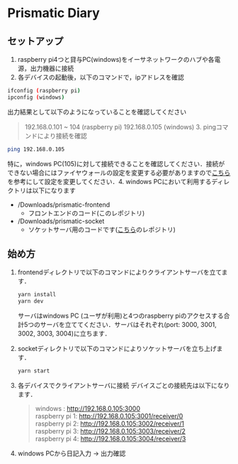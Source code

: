 # Prismatic Diary

## セットアップ

1. raspberry pi4つと貸与PC(windows)をイーサネットワークのハブや各電源，出力機器に接続
2. 各デバイスの起動後，以下のコマンドで，ipアドレスを確認

```sh
ifconfig (raspberry pi)
ipconfig (windows)
```

出力結果として以下のようになっていることを確認してください

> 192.168.0.101 ~ 104 (raspberry pi)
> 192.168.0.105 (windows) 3. pingコマンドにより接続を確認

```sh
ping 192.168.0.105
```

特に，windows PC(105)に対して接続できることを確認してください．接続ができない場合にはファイヤウォールの設定を変更する必要がありますので[こちら](https://atmarkit.itmedia.co.jp/ait/articles/1712/21/news018.html)を参考にして設定を変更してください．4. windows PCにおいて利用するディレクトリは以下になります

-   /Downloads/prismatic-frontend
    -   フロントエンドのコード(このレポジトリ)
-   /Downloads/prismatic-socket
    -   ソケットサーバ用のコードです([こちら](https://github.com/hrm1810884/prismatic-diary-socket)のレポジトリ)

## 始め方

1. frontendディレクトリで以下のコマンドによりクライアントサーバを立てます．

    ```sh
    yarn install
    yarn dev
    ```

    サーバはwindows PC (ユーザが利用)と4つのraspberry piのアクセスする合計5つのサーバを立ててください．サーバはそれぞれ(port: 3000, 3001, 3002, 3003, 3004)に立ちます．

2. socketディレクトリで以下のコマンドによりソケットサーバを立ち上げます．

    ```sh
    yarn start
    ```

3. 各デバイスでクライアントサーバに接続
   デバイスごとの接続先は以下になります．
   
    > windows : http://192.168.0.105:3000  
    > raspberry pi 1: http://192.168.0.105:3001/receiver/0  
    > raspberry pi 2: http://192.168.0.105:3002/receiver/1  
    > raspberry pi 3: http://192.168.0.105:3003/receiver/2  
    > raspberry pi 4: http://192.168.0.105:3004/receiver/3  

4. windows PCから日記入力 -> 出力確認
